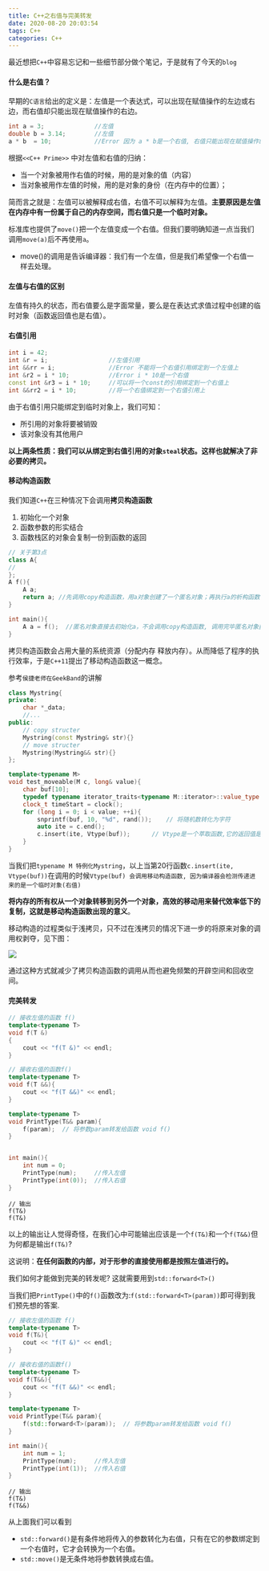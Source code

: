 ```yaml
---
title: C++之右值与完美转发
date: 2020-08-20 20:03:54
tags: C++
categories: C++
---
```


最近想把`C++`中容易忘记和一些细节部分做个笔记，于是就有了今天的`blog`

<!--more-->

#### 什么是右值？

早期的`C语言`给出的定义是：左值是一个表达式，可以出现在赋值操作的左边或右边，而右值却只能出现在赋值操作的右边。

```C++
int a = 3;				//左值
double b = 3.14;		//左值
a * b  = 10;			//Error 因为 a * b是一个右值, 右值只能出现在赋值操作的右边
```

根据`<<C++ Prime>>`  中对左值和右值的归纳：

- 当一个对象被用作右值的时候，用的是对象的值（内容）
- 当对象被用作左值的时候，用的是对象的身份（在内存中的位置）；

简而言之就是：左值可以被解释成右值，右值不可以解释为左值。**主要原因是左值在内存中有一份属于自己的内存空间，而右值只是一个临时对象。**

标准库也提供了`move()`把一个左值变成一个右值。但我们要明确知道一点当我们调用`move(a)`后不再使用`a`。

- move()的调用是告诉编译器：我们有一个左值，但是我们希望像一个右值一样去处理。

#### 左值与右值的区别

左值有持久的状态，而右值要么是字面常量，要么是在表达式求值过程中创建的临时对象（函数返回值也是右值）。

#### 右值引用

```C++
int i = 42;
int &r = i; 				//左值引用
int &&rr = i;				//Error 不能将一个右值引用绑定到一个左值上
int &r2 = i * 10;			//Error i * 10是一个右值
const int &r3 = i * 10;		//可以将一个const的引用绑定到一个右值上
int &&rr2 = i * 10;			//将一个右值绑定到一个右值引用上
```

由于右值引用只能绑定到临时对象上，我们可知：

- 所引用的对象将要被销毁
- 该对象没有其他用户

**以上两条性质：我们可以从绑定到右值引用的对象`steal`状态。这样也就解决了非必要的拷贝。**



#### 移动构造函数

我们知道`C++`在三种情况下会调用**拷贝构造函数**

1. 初始化一个对象
3. 函数参数的形实结合
3. 函数栈区的对象会复制一份到函数的返回
```C++
// 关于第3点
class A{
//
};
A f(){
    A a;
	return a; //先调用copy构造函数，用a对象创建了一个匿名对象；再执行a的析构函数（因为a为局部对象）
}

int main(){
    A a = f();	//匿名对象直接去初始化a，不会调用copy构造函数, 调用完毕匿名对象执行析构函数
}
```

拷贝构造函数会占用大量的系统资源（分配内存 释放内存）。从而降低了程序的执行效率，于是`C++11`提出了移动构造函数这一概念。

参考`侯捷老师在GeekBand`的讲解

```C++
class Mystring{
private:
	char *_data;
    //...
public:
    // copy structer
    Mystring(const Mystring& str){}
	// move structer
    Mystring(Mystring&& str){}
};

template<typename M>
void test_moveable(M c, long& value){
    char buf[10];
	typedef typename iterator_traits<typename M::iterator>::value_type Vtype;
    clock_t timeStart = clock();
    for (long i = 0; i < value; ++i){
        snprintf(buf, 10, "%d", rand());	// 将随机数转化为字符
        auto ite = c.end();
        c.insert(ite, Vtype(buf));		// Vtype是一个萃取函数,它的返回值是一个右值
    }
}
```

当我们把`typename M 特例化Mystring`，以上当第20行函数`c.insert(ite, Vtype(buf))`在调用的时候`Vtype(buf) 会调用移动构造函数, 因为编译器会检测传递进来的是一个临时对象(右值)`

**将内存的所有权从一个对象转移到另外一个对象，高效的移动用来替代效率低下的复制，这就是移动构造函数出现的意义**。

移动构造的过程类似于浅拷贝，只不过在浅拷贝的情况下进一步的将原来对象的调用权剥夺，见下图：

![](https://wooyooyoo-photo.oss-cn-hangzhou.aliyuncs.com/blog/2020/08/Snipaste_2020-08-20_21-17-35.png)

通过这种方式就减少了拷贝构造函数的调用从而也避免频繁的开辟空间和回收空间。

#### 完美转发
```C++
// 接收左值的函数 f()
template<typename T>
void f(T &)
{
	cout << "f(T &)" << endl;
}

// 接收右值的函数f()
template<typename T>
void f(T &&){
	cout << "f(T &&)" << endl;
}

template<typename T>
void PrintType(T&& param){ 
	f(param);  // 将参数param转发给函数 void f()
}


int main(){
	int num = 0;
	PrintType(num);		//传入左值
	PrintType(int(0));	//传入右值
}
```

```
// 输出
f(T&)
f(T&)
```

以上的输出让人觉得奇怪，在我们心中可能输出应该是一个`f(T&)`和一个`f(T&&)`但为何都是输出`f(T&)`?

这说明：**在任何函数的内部，对于形参的直接使用都是按照左值进行的。**

我们如何才能做到完美的转发呢? 这就需要用到`std::forward<T>()`

当我们把`PrintType()`中的`f()`函数改为:`f(std::forward<T>(param))`即可得到我们预先想的答案.

```C++
// 接收左值的函数 f()
template<typename T>
void f(T&){
    cout << "f(T &)" << endl;
}

// 接收右值的函数f()
template<typename T>
void f(T&&){
    cout << "f(T &&)" << endl;
}

template<typename T>
void PrintType(T&& param){
    f(std::forward<T>(param));  // 将参数param转发给函数 void f()
}

int main(){
    int num = 1;
    PrintType(num);     //传入左值
    PrintType(int(1));  //传入右值
}
```

```
// 输出
f(T&)
f(T&&)
```

从上面我们可以看到

- `std::forward()`是有条件地将传入的参数转化为右值，只有在它的参数绑定到一个右值时，它才会转换为一个右值。
- `std::move()`是无条件地将参数转换成右值。